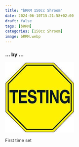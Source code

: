```yaml
---
title: "bRRM 150cc Shroom"
date: 2024-06-10T15:21:58+02:00
draft: false
tags: [bRRM]
categories: [150cc Shroom]
image: bRRM.webp
---
```

### ... by ...
![Nothing there](testing.jpg)

First time set
